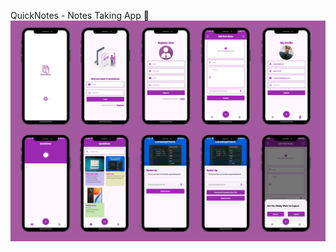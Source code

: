 QuickNotes - Notes Taking App 📝
![image alt](https://raw.githubusercontent.com/DevUsama007/QuickNotes-Notes-Taking-App-/refs/heads/main/Untitled%20design%20(4).png)
